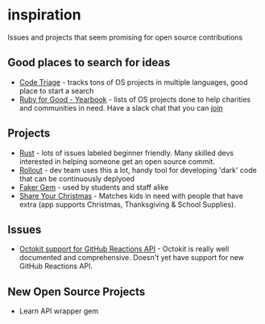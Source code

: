 # inspiration
Issues and projects that seem promising for open source contributions

## Good places to search for ideas
* [Code Triage](https://www.codetriage.com/) - tracks tons of OS projects in multiple languages, good place to start a search
* [Ruby for Good - Yearbook](http://rubyforgood.org/yearbook.html) - lists of OS projects done to help charities and communities in need.  Have a slack chat that you can [join](http://rubyforgood.herokuapp.com )

## Projects
* [Rust](https://github.com/rust-lang/rust/issues) - lots of issues labeled beginner friendly. Many skilled devs interested in helping someone get an open source commit.
* [Rollout](https://github.com/fetlife/rollout) - dev team uses this a lot, handy tool for developing 'dark' code that can be continuously deplyoed
* [Faker Gem](https://github.com/stympy/faker) - used by students and staff alike
* [Share Your Christmas](https://github.com/rubyforgood/share_christmas) - Matches kids in need with people that have extra (app supports Christmas, Thanksgiving & School Supplies). 

## Issues

* [Octokit support for GitHub Reactions API](https://github.com/octokit/octokit.rb/issues/759) - Octokit is really well documented and comprehensive. Doesn't yet have support for new GitHub Reactions API. 

## New Open Source Projects
* Learn API wrapper gem
